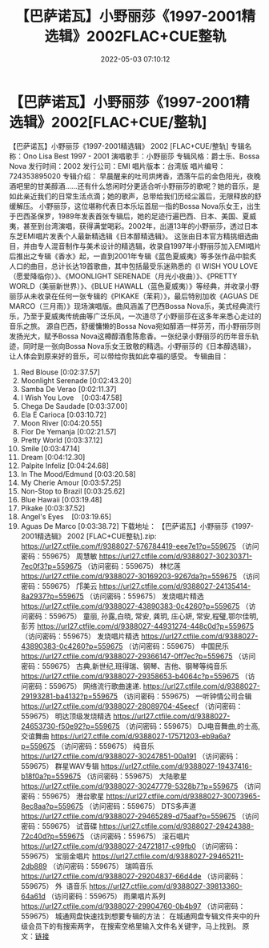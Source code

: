 ﻿---
title: 【巴萨诺瓦】小野丽莎《1997-2001精选辑》2002FLAC+CUE整轨
date: 2022-05-03 07:10:12
categories: 外语音乐
tags: 外语音乐
---
# 【巴萨诺瓦】小野丽莎《1997-2001精选辑》2002[FLAC+CUE/整轨]

【巴萨诺瓦】小野丽莎《1997-2001精选辑》 2002
[FLAC+CUE/整轨]
专辑名称：Ono Lisa Best 1997 -
2001
演唱歌手：小野丽莎
专辑风格：爵士乐、Bossa
Nova
发行时间：2002
发行公司：EMI
唱片版本：台湾版
唱片编号：724353895020
专辑介绍：
早晨醒来的吐司烘烤香，洒落午后的金色阳光，夜晚酒吧里的甘美醇酒……还有什么悠闲时分更适合听小野丽莎的歌呢？她的音乐，是如此亲近我们的日常生活点滴；她的歌声，总带给我们历经尘嚣后，无限释放的舒缓解压。
小野丽莎，这位堪称代表日本乐坛首屈一指的Bossa
Nova乐女王，出生于巴西圣保罗，1989年发表首张专辑后，她的足迹行遍巴西、日本、美国、夏威夷，甚至到台湾演唱，获得满堂喝彩。2002年，出道13年的小野丽莎，透过日本东芝EMI唱片发表个人最新精选辑《日本醇精选辑》。
这张由日本官方精挑细选曲目，并由专人混音制作与美术设计的精选辑，收录自1997年小野丽莎加入EMI唱片后推出之专辑《香水》起，一直到2001年专辑《蓝色夏威夷》等多张作品中脍炙人口的曲目，总计长达19首歌曲，其中包括最受乐迷熟悉的《I
WISH YOU LOVE（愿爱降临你）》、《MOONLIGHT SERENADE（月光小夜曲）》、《PRETTY
WORLD（美丽新世界）》、《BLUE
HAWALL（蓝色夏威夷）》等经典，并收录小野丽莎从未收录在任何一张专辑的《PIKAKE（茉莉）》，最后特别加收《AGUAS DE
MARCO（三月雨）》现场演唱版。曲风涵盖了巴西Bossa
Nova乐，美式经典流行乐，乃至于夏威夷传统曲等广泛乐风，一次道尽了小野丽莎在这多年来悉心走过的音乐之旅。
源自巴西，舒缓慵懒的Bossa
Nova宛如醇酒一样芬芳，而小野丽莎则发扬光大，赋予Bossa
Nova这樽醇酒愈陈愈香。一张纪录小野丽莎的历年音乐轨迹，同时是一张向Bossa
Nova乐女王致敬的精选。小野丽莎的《日本醇选辑》，让人体会到原来好的音乐，可以带给你我如此幸福的感受。
专辑曲目：
01. Red
Blouse
[0:02:37.57]
02. Moonlight
Serenade
[0:02:43.20]
03. Samba De
Verao
[0:02:11.37]
04. I Wish You
Love    [0:03:47.58]
05. Chega De
Saudade
[0:03:37.00]
06. Ela E
Carioca
[0:03:10.72]
07. Moon
River
[0:04:20.55]
08. Flor De
Yemanja
[0:02:21.57]
09. Pretty
World
[0:03:37.12]
10. Smile
[0:03:47.14]
11. Dream
[0:04:12.30]
12. Palpite
Infeliz
[0:04:24.68]
13. In The
Mood/Edmund
[0:03:20.58]
14. My Cherie
Amour
[0:03:57.25]
15. Non-Stop to
Brazil
[0:03:25.62]
16. Blue
Hawaii
[0:03:19.48]
17. Pikake
[0:03:37.52]
18. Angel's
Eyes    [0:03:19.65]
19. Aguas De
Marco
[0:03:38.72]
下载地址：
【巴萨诺瓦】小野丽莎《1997-2001精选辑》 2002
[FLAC+CUE整轨].zip: https://url27.ctfile.com/f/9388027-576784419-eee7e1?p=559675
（访问密码：559675）
周慧敏
https://url27.ctfile.com/d/9388027-30230371-7ec0f3?p=559675
（访问密码：559675）
林忆莲
https://url27.ctfile.com/d/9388027-30169203-9267da?p=559675
（访问密码：559675）
邝美云
https://url27.ctfile.com/d/9388027-24135414-8a2937?p=559675
（访问密码：559675）
发烧唱片精选
https://url27.ctfile.com/d/9388027-43890383-0c4260?p=559675
（访问密码：559675）
童丽, 孙露,白晓, 常安, 龚玥, 庄心妍, 常安,程璧,鄂尔佳明,
彭芳
https://url27.ctfile.com/d/9388027-44931274-448c0d?p=559675
（访问密码：559675）
发烧唱片精选
https://url27.ctfile.com/d/9388027-43890383-0c4260?p=559675
（访问密码：559675）
中国民乐
https://url27.ctfile.com/d/9388027-29366147-0ff7ec?p=559675
（访问密码：559675）
古典,新世纪,班得瑞、钢琴、吉他、钢琴等纯音乐
https://url27.ctfile.com/d/9388027-29358653-b4064c?p=559675
（访问密码：559675）
网络流行歌曲速递.
https://url27.ctfile.com/d/9388027-29193281-ba4132?p=559675
（访问密码：559675）
一听钟情公司合辑
https://url27.ctfile.com/d/9388027-28089704-45eecf
（访问密码：559675）
明达顶级发烧精选
https://url27.ctfile.com/d/9388027-24653730-f50e92?p=559675
（访问密码：559675）
DJ电音舞曲,的士高, 交谊舞曲
https://url27.ctfile.com/d/9388027-17571203-eb9a6a?p=559675
（访问密码：559675）
纯音乐
https://url27.ctfile.com/d/9388027-30247851-00a191
（访问密码：559675）
群星WAV专辑
https://url27.ctfile.com/d/9388027-19437416-b18f0a?p=559675
（访问密码：559675）
大陆歌星
https://url27.ctfile.com/d/9388027-30247779-5328b7?p=559675
（访问密码：559675）
港台歌星
https://url27.ctfile.com/d/9388027-30073965-8ec8aa?p=559675
（访问密码：559675）
DTS多声道
https://url27.ctfile.com/d/9388027-29465289-d75aaf?p=559675
（访问密码：559675）
试音碟
https://url27.ctfile.com/d/9388027-29424388-72c40d?p=559675
（访问密码：559675）
滚石唱片
https://url27.ctfile.com/d/9388027-24721817-c99fb0
（访问密码：559675）
宝丽金唱片
https://url27.ctfile.com/d/9388027-29465211-2db889
（访问密码：559675）
瑞鸣音乐
https://url27.ctfile.com/d/9388027-29204837-66d4de
（访问密码：559675）
外  语音乐
https://url27.ctfile.com/d/9388027-39813360-64a61d
（访问密码：559675）
雨果唱片系列
https://url27.ctfile.com/d/9388027-29904760-0b4b97
（访问密码：559675）
城通网盘快速找到想要专辑的方法：
在城通网盘专辑文件夹中的升级会员下的有搜索两字，
在搜索空格里输入文件名关键字，马上找到。
原文：[链接](https://blog.sina.com.cn/s/blog_1647c7e7601030x0k.html)